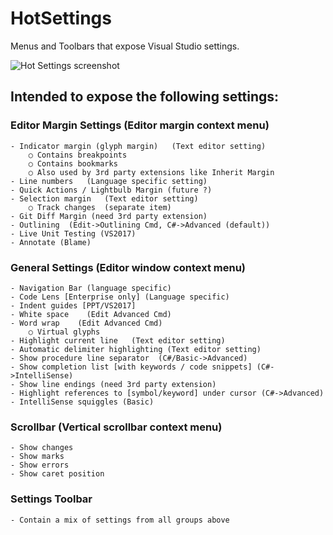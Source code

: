 # HotSettings
Menus and Toolbars that expose Visual Studio settings.

![Hot Settings screenshot](https://raw.githubusercontent.com/justcla/HotSettings/master/Screenshot.PNG)

## Intended to expose the following settings:

### Editor Margin Settings (Editor margin context menu)
	- Indicator margin (glyph margin)   (Text editor setting)
		○ Contains breakpoints
		○ Contains bookmarks
		○ Also used by 3rd party extensions like Inherit Margin
	- Line numbers   (Language specific setting)
	- Quick Actions / Lightbulb Margin (future ?)
	- Selection margin   (Text editor setting)
		○ Track changes  (separate item)
	- Git Diff Margin (need 3rd party extension)
	- Outlining  (Edit->Outlining Cmd, C#->Advanced (default))
	- Live Unit Testing (VS2017)
	- Annotate (Blame)

### General Settings (Editor window context menu)
	- Navigation Bar (language specific)
	- Code Lens [Enterprise only] (Language specific)
	- Indent guides [PPT/VS2017]
	- White space    (Edit Advanced Cmd)
	- Word wrap    (Edit Advanced Cmd)
		○ Virtual glyphs
	- Highlight current line   (Text editor setting)
	- Automatic delimiter highlighting (Text editor setting)
	- Show procedure line separator  (C#/Basic->Advanced)
	- Show completion list [with keywords / code snippets] (C#->IntelliSense)
	- Show line endings (need 3rd party extension)
	- Highlight references to [symbol/keyword] under cursor (C#->Advanced)
	- IntelliSense squiggles (Basic)

### Scrollbar (Vertical scrollbar context menu)
	- Show changes
	- Show marks
	- Show errors
	- Show caret position
  
### Settings Toolbar
	- Contain a mix of settings from all groups above

